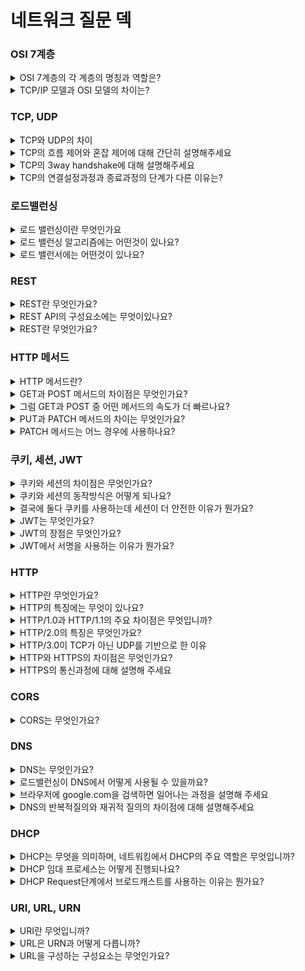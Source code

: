 # 네트워크 질문 덱

### OSI 7계층

<details>
  <summary>OSI 7계층의 각 계층의 명칭과 역할은?</summary>

##### 초안  

1계층은 피지컬 계층으로 케이블과 같은 장비를 통한 물리적인 연결으로 데이터를 전기신호로 변환해 전송하고,
2계층은 데이터링크 계층으로 로컬네트워크에서 데이터를 안전하게 전송하는 역할을 하며 mac주소를 사용하고 스위치등의 장비가 있습니다.
3계층은 네트워크 계층으로 라우터와 ip 주소를 사용합니다. 3계층부터 원격지 네트워크와 통신이 가능하며 데이터를 안전하고 빠르게 전송하는 역할을 담당합니다.
4계층은 트랜스포트 계층으로 tcp나 udp 프로토콜을 사용하고 신뢰할 수 있는 데이터를 주고 받을 수 있도록 해준다
5계층은 세션 계층으로 포트를 통해 통신 장치 간에 연결을 관리합니다
6계층은 프레젠테이션 계층으로 압축, 인코딩,디코딩, 암호화,복호화등의 작업을 합니다.
7계층은 어플리케이션 계층으로 사용자가 직접 상호작용하는 계층입니다. http, smtp 등의 프로토콜을 사용합니다

##### chatgpt

물리 계층 (Physical Layer):
역할: 장치 간의 물리적 연결을 다루며, 케이블, 커넥터, 전송 속도 등과 같은 하드웨어 측면을 정의합니다.
기능: 비트 인코딩, 신호 전송, 물리적 토폴로지 및 전송 미디어 특성.

데이터 링크 계층 (Data Link Layer):
역할: 물리 계층 상에서 안정적인 포인트 투 포인트 및 포인트 투 멀티포인트 통신을 보장합니다.
기능: 프레임화, 주소 지정, 오류 감지 및 흐름 제어.
두 개의 하위 계층으로 나뉨: 논리적 링크 제어 (Logical Link Control, LLC) 및 미디어 액세스 제어 (Media Access Control, MAC).

네트워크 계층 (Network Layer):
역할: 다른 네트워크에 위치한 장치 간의 데이터 패킷을 주소 지정, 라우팅 및 전달합니다.
기능: 논리적 주소 지정, 라우팅, 패킷 전달 및 단편화 및 재조립.

전송 계층 (Transport Layer):
역할: 서로 다른 호스트 상의 장치 간의 최종 통신, 신뢰성 및 오류 검출 및 수정을 보장합니다.
기능: 세분화 및 재조립, 흐름 제어, 오류 검출 및 수정, 최종 통신.

세션 계층 (Session Layer):
역할: 응용 프로그램 간에 세션 또는 연결을 관리하여 통신을 설정, 유지 및 종료합니다.
기능: 대화 제어, 동기화 및 세션 관리.

표현 계층 (Presentation Layer):
역할: 데이터 변환, 암호화 및 압축을 다루어 정보가 송신자와 수신자가 이해할 수 있는 형식으로 교환되도록 합니다.
기능: 변환, 암호화, 압축 및 형식 지정.

응용 계층 (Application Layer):
역할: 네트워크 서비스를 최종 사용자 및 응용 프로세스에 직접 제공하며 네트워크와 사용자 소프트웨어 간의 인터페이스 역할을 합니다.
기능: 네트워크 가상 터미널, 파일 전송, 네트워크 관리 및 응용 프로토콜 (예: HTTP, SMTP).
이러한 계층들은 서로 다른 시스템 및 장치 간의 상호 운용성을 표준화하는 포괄적인 프레임워크를 형성합니다.
</details>

<details>
  <summary>TCP/IP 모델과 OSI 모델의 차이는?</summary>
  <br>

  ##### 초안 
  
  tcp/ip모델은 사용되는 프로토콜을 기반으로 실제 네트워크에 사용되며 osi 모델은 보다 이론적인 모델로 네트워크 동작과 다를 수 있지만 여전히 네트워크 문제를 해결하는데 유용합니다.
  <br>

  ##### chatgpt

  레이어 수: OSI에는 7개의 레이어가 있고, TCP/IP에는 4개의 레이어가 있습니다.
  특정 프로토콜: TCP/IP 모델은 실제로 사용되는 프로토콜(TCP, IP 등)을 기반으로 개발된 반면, OSI 모델은 이론적 프레임워크로 만들어졌습니다.
  유연성: TCP/IP 모델은 보다 유연한 것으로 간주되어 특히 인터넷 환경에서 실제 구현을 위해 널리 채택되었습니다.
  실제로 두 모델 모두 참조 지점으로 자주 사용되지만 실제 네트워킹 시나리오에서는 TCP/IP 모델이 더 널리 사용됩니다.
</details>

### TCP, UDP

<details>
  <summary>TCP와 UDP의 차이</summary>
  <h5> 초안 </h5> 
    tcp는 높은 신뢰성을 보장하고 흐름제어, 혼잡제어 같은 기능을 제공하며, 
    udp는 신뢰성보다는 속도을 중요시하고 1대다 전송이 필요한 경우 사용합니다.
  <h5> chatgpt </h5> 
    TCP는 연결 지향적이고 신뢰성 있는 전송을 보장하며, 데이터의 순서를 유지합니다. 
    UDP는 비연결성이며, 데이터 전송에 대한 보장이 없고 순서가 유지되지 않습니다.
</details>

<details>
  <summary>TCP의 흐름 제어와 혼잡 제어에 대해 간단히 설명해주세요</summary>
  <h5> 초안 </h5> 
    흐름제어는 수신자가 데이터를 처리할 수 있도록 데이터 전송량을 조절하는 것이고,
    혼잡제어는 네트워크 혼잡을 방지하기위해 송신측에서 강제로 데이터 전송량을 조절하는 것입니다.
    흐름제어가 송, 수신측 사이의 전송속도를 다루면, 혼잡제어는 라우터를 포함한 보다 넓은 관점에서 전송 문제를 다룹니다.
  <h5> chatgpt </h5> 
    TCP는 흐름 제어를 통해 수신자가 처리할 수 있는 속도로 데이터를 전송하고, 혼잡 제어를 통해 네트워크 혼잡을 방지합니다.
</details>
<details>
  <summary>TCP의 3way handshake에 대해 설명해주세요</summary>
  <h5> 초안 </h5> 
    3way handshake는 tcp에서 안전한 통신을 위한 사전연결작업입니다. 클라이언트가 서버측으로 syn를 보내 연결 요청을 하고, 해당 신호를 받은 서버는 클라이언트로 syn와 ack를 보내 요청을 수락하고, 마지막으로 클라이언트가 서버로 ack를 보내는 것으로 세션을 수립합니다.
  <h5> chatgpt </h5> 
    TCP 연결을 설정하기 위해 세 단계의 통신이 이루어지는데, SYN(연결 요청), SYN-ACK(수락 응답), ACK(연결 수립 확인) 순으로 진행됩니다.
</details>
<details>
  <summary>TCP의 연결설정과정과 종료과정의 단계가 다른 이유는?</summary>
  <h5> 초안 </h5> 
    클라이언트측에서 데이터 전송이 끝나도 서버측은 보낼 데이터가 남아 있을 수 있기 때문에 FIN 신호에 대한 ACK만 보내고, 남은 데이터를 클라이언트에 전송한 후에 자신도 FIN 신호를 보내 종료과정이 설정과정보다 1단계 더 많다.
  <h5> chatgpt </h5> 
</details>


### 로드밸런싱

<details>
  <summary>로드 밸런싱이란 무엇인가요</summary>
  <h5> 초안 </h5> 
    로드밸런싱은 2개이상의 서버를 사용해 트래픽을 분산시키고 가용성을 높히는 기술입니다.
    로드밸런싱을 사용하면 데이터를 빠르고 안정적으로 사용자에게 제공할 수 있습니다.
  <h5> chatgpt </h5> 
    로드 밸런싱은 네트워크나 서버에 가해지는 부하를 여러 대의 서버에 고르게 분산시켜 서버의 성능을 최적화하고 가용성을 높이는 기술입니다.
</details>

<details>
  <summary>로드 밸런싱 알고리즘에는 어떤것이 있나요?</summary>
  <h5> 초안 </h5> 
    알고리즘으로는 라운드로빈, 최소접속방식, 해시 등이 있습니다.
    라운드로빈은 연결된 서버에 순차적으로 부하를 분산하는 방식이고,
    최소접속방식은 활성화된 세션수가 가장 적은 서버에 부하를 분산하는 방식입니다.
    해시는 서버 상태를 고려하지 않고 해시 알고리즘을 통해 어떤 서버에 부하를 분산할지 결정하는 방식으로 항상 같은 장비에 연결해야하는 게임이나 세션기반 서비스에 적합합니다.
  <h5> chatgpt </h5> 
    로드 밸런싱 알고리즘에는 라운드 로빈, 가중 라운드 로빈, 최소 연결, 최소 부하, 최대 처리량 등이 있습니다. 각각의 알고리즘은 특정 상황에 적합하게 사용됩니다.
</details>

<details>
  <summary>로드 밸런서에는 어떤것이 있나요?</summary>
  <h5> 초안 </h5> 
    ip주소와 포트를 기반으로 트래픽을 분산하는 l4 로드밸런서와
    uri, http header, 쿠키 등을 통해 트래픽을 분산하는 l7 로드밸런서가 있습니다.
  <h5> chatgpt </h5> 
    로드 밸런서에는 레이어 4(L4) 밸런서와 레이어 7(L7) 밸런서가 있습니다. L4 밸런서는 전송 계층에서 동작하며 IP 주소와 포트를 기반으로 트래픽을 분배합니다. L7 밸런서는 애플리케이션 계층에서 동작하며 요청의 내용에 따라 분배합니다.
</details>

### REST

<details>
  <summary>REST란 무엇인가요?</summary>
  <h5> 초안 </h5> 
    Representational State Transfer의 약자로 네트워크 리소스를 표현하기 위한 일련의 원칙을 기반으로 하는 아키텍처 디자인입니다.
    반드시 지켜야할 표준은 아니지만 HTTP 프로토콜의 인프라를 사용해 추가적인 인프라 구축이 없고 가독성이 뛰어나 범용적으로 사용되고 있습니다.
  <h5> chatgpt </h5> 
    Representational State Transfer의 약자로, 분산 시스템에서 자원을 표현하고 상태를 전송하기 위한 아키텍처 스타일
</details>

<details>
  <summary>REST API의 구성요소에는 무엇이있나요?</summary>
  <h5> 초안 </h5> 
    REST는 자원, 행위, 표현 세가지 구성요소로 이루어져있습니다.
    자원은 서버에 존재하며 uri를 통해 구분하고,
    행위는 get, post와 같은 http 메서드를 사용합니다.
    마지막으로 리소스는 json, xml 등 다양한 형태로 표현됩니다.
</details>

<details>
  <summary>REST란 무엇인가요?</summary>
  <h5> 초안 </h5> 
    Representational State Transfer의 약자로 네트워크 리소스를 표현하기 위한 일련의 원칙을 기반으로 하는 아키텍처 디자인입니다.
    반드시 지켜야할 표준은 아니지만 HTTP 프로토콜의 인프라를 사용해 추가적인 인프라 구축이 없고 가독성이 뛰어나 범용적으로 사용되고 있습니다.
  <h5> chatgpt </h5> 
    Representational State Transfer의 약자로, 분산 시스템에서 자원을 표현하고 상태를 전송하기 위한 아키텍처 스타일
</details>

### HTTP 메서드

<details>
  <summary>HTTP 메서드란?</summary>
  <h5> 초안 </h5> 
    http 메서드는 요청의 목적을 서버에게 알리는 수단으로 get, post, put, patch, delete 등이 있고 안정성, 멱등성 같은 속성을 가지고 있습니다.
    안정성은 요청시 리소스가 변경되지 않는 성질을 의미하고 get 만이 이 조건을 만족합니다.
    멱등성은 동일한 요청을 여러번 보냈을 때 서버에 미치는 의도된 영향이 동일한 경우를 의미하며 get, put, delete가 멱등성을 가지고 있습니다.
  <h5> chatgpt </h5> 
    HTTP 메서드는 클라이언트가 서버에게 요청을 보낼 때 어떤 종류의 동작을 원하는지를 나타내는 표준화된 방법입니다. 주요 HTTP 메서드로는 GET, POST, PUT, DELETE 등이 있습니다.
</details>

<details>
  <summary>GET과 POST 메서드의 차이점은 무엇인가요?</summary>
  <h5> 초안 </h5> 
    get메서드는 리소스를 조회할 때 사용하고 post는 새로운 리소스를 생성할 때 사용합니다.
    또한 body의 유무나 메서드의 속성으로도 비교할 수 있는데 get은 안정성과 멱등성을 가지고 있고 요청 데이터에 대한 정보를 url에 담아보내기 때문에 body가 없습니다. 
    그에 반해 post는 body에 데이터를 넣어보내고 암호화를 통해 안전하게 데이터를 전송할 수 있습니다.
  <h5> chatgpt </h5> 
    GET 메서드는 정보를 요청하기 위해 사용되며, 요청된 데이터는 URI에 포함되어 전송됩니다. 주로 데이터를 가져오는 데 사용되며, 요청이 캐시될 수 있습니다.
    POST 메서드는 리소스를 생성하거나 업데이트하기 위해 사용되며, 요청된 데이터는 요청 본문에 포함됩니다. 주로 데이터를 전송하고, 요청이 캐시되지 않습니다.
</details>

<details>
  <summary>그럼 GET과 POST 중 어떤 메서드의 속도가 더 빠르나요?</summary>
  <h5> 초안 </h5> 
    일반적으로는 속도에 차이가 없지만 캐시가능성을 고려하면 get이 더 빠르다고 생각합니다. 
  <h5> chatgpt </h5> 
    일반적으로 HTTP 요청의 GET 메서드와 POST 메서드 사이에는 속도에 큰 차이가 없습니다. 둘 사이의 선택은 의도된 목적에 따라 이루어져야 합니다. 즉, 데이터 검색을 위한 GET과 데이터 제출을 위한 POST입니다. 캐싱, 요청 크기, 멱등성 등의 요소가 성능에 영향을 미칠 수 있지만 일반적인 웹 애플리케이션에는 그 영향이 크지 않을 수 있습니다. 궁극적으로 효율성은 특정 사용 사례와 디자인이 얼마나 잘 접착되는지에 따라 달라집니다.
</details>

<details>
  <summary>PUT과 PATCH 메서드의 차이는 무엇인가요?</summary>
  <h5> 초안 </h5> 
    put과 patch 메서드의 차이는 멱등성으로 나눌 수 있습니다.
    put은 해당하는 리소스가 없으면 새로추가하고 있으면 수정하는 동작을 합니다.
    그래서 put은 멱등성을 만족하는데 patch도 동일하게 구현할 경우에는 멱등성을 만족합니다.
    대신 patch의 경우 동작을 "특정값을 10증가시킨다" 처럼 적용하는 것이 가능해 멱등성을 만족하지 못합니다.
  <h5> chatgpt </h5> 
    PUT 메서드는 리소스를 생성하거나 업데이트하기 위해 사용되며, 요청된 데이터는 요청 본문에 포함됩니다. 일반적으로 식별된 리소스의 전체를 업데이트합니다.
    POST 메서드는 리소스를 생성하기 위해 사용되며, 요청된 데이터는 요청 본문에 포함됩니다. 일반적으로 서버가 새 리소스의 URI를 생성합니다.
</details>

<details>
  <summary>PATCH 메서드는 어느 경우에 사용하나요?</summary>
  <h5> 초안 </h5> 
    일반적으로 patch 메서드는 데이터를 부분적으로 수정하는 경우에 사용합니다. 
    요청 body는 수정할 부분만 포함하고 나머지는 기존값이 그대로 유지됩니다. 
    반면에 put 메서드는 데이터의 완전한 교체만 허용합니다.
  <h5> chatgpt </h5> 
    PATCH 메서드는 리소스의 부분적인 업데이트를 수행하기 위해 사용됩니다. 요청 본문에 업데이트할 부분만을 포함하고, 나머지 부분은 변경되지 않은 상태로 유지됩니다.
</details>

### 쿠키, 세션, JWT

<details>
  <summary>쿠키와 세션의 차이점은 무엇인가요?</summary>
  <h5> 초안 </h5> 
    쿠키와 세션의 가장 큰 차이점은 저장되는 장소입니다. 
    쿠키는 클라이언트에 저장되고 세션은 서버에 저장됩니다.
    서버에 저장되는 것으로 인해 세션을 사용할 경우 쿠키보다 보안성이 높지만 같은 서버에 연결해야만 사용할 수 있다는 단점이 있습니다.
    (서버 부하, 확장성 문제 추가)
  <h5> chatgpt </h5> 
    주요 차이는 데이터의 저장 위치입니다. 쿠키는 클라이언트의 브라우저에 저장되고, 세션은 서버에 저장됩니다. 또한, 쿠키는 클라이언트에서 직접 관리되지만, 세션은 서버에서 관리됩니다.
</details>

<details>
  <summary>쿠키와 세션의 동작방식은 어떻게 되나요?</summary>
  <h5> 초안 </h5> 
    클라이언트의 요청에 서버가 응답하면서 헤더에 set-cookie라는 값을 추가합니다.
    응답을 받은 클라이언트는 브라우저에 쿠키를 저장합니다.
    이후 클라이언트가 같은 도메인에 요청을 보낼 때 헤더에 쿠키를 넣어 보내고 이를 통해 서버가 클라이언트를 식별합니다.
    세션은 서버에 사용자 정보를 저장하고 세션아이디를 부여하는 방식으로 동작합니다.
    클라이언트는 세션아이디를 쿠키에 저장하고 서버와 통신할 때 이 쿠키를 헤더에 서버가 사용자를 식별할 수 있게 합니다.
  <h5> chatgpt </h5> 
    쿠키는 서버에서 클라이언트로 전송되어 클라이언트의 로컬 브라우저에 작은 데이터 조각으로 저장됩니다. 이 데이터는 이름-값 쌍으로 이루어져 있고, 서버가 클라이언트에게 응답할 때 Set-Cookie 헤더를 통해 전달됩니다. 클라이언트는 받은 쿠키를 브라우저에 저장하고, 이후 해당 도메인에 다시 요청을 보낼 때마다 브라우저는 자동으로 해당 쿠키를 서버에 함께 전송하여 상태를 유지하게 됩니다. 이를 통해 로그인 상태, 사용자 선호도, 쇼핑 카트 등의 정보를 저장하고 관리할 수 있습니다.
</details>

<details>
  <summary>결국에 둘다 쿠키를 사용하는데 세션이 더 안전한 이유가 뭔가요?</summary>
  <h5> 초안 </h5> 
    세션을 사용할 경우 세션아이디가 아닌 실제 데이터는 클라이언트에서 수정이 불가능 해 상대적으로 안전합니다.
    하지만 세션아이디가 탈취당한경우에는 세션과 쿠키모두 비슷한 보안적인 위험성을 가지고 있다고 생각합니다. 
    이를 막기위해 httponly, secure, samesite 같은 속성을 사용하는 것이 바람직 합니다.
</details>

<details>
  <summary>JWT는 무엇인가요?</summary>
  <h5> 초안 </h5> 
    json web token의 약자로 인증에 필요한 정보를 json 형식의 토큰에 담아 암호화시켜 사용하는 기술입니다.
    헤더, 페이로드, 서명 3가지 정보로 이루어져 있으며 클라이언트쪽에 저장되고 인가 또는 정보 교환에 주로 사용합니다.
  <h5> chatgpt </h5> 
    JWT (JSON Web Token)은 클레임(정보 조각)을 안전하게 전송하기 위한 일련의 표준을 정의한 토큰 기반의 인증 방식으로, JSON 형식으로 구성된 액세스 토큰을 생성하여 정보를 안전하게 전달하는 데 사용됩니다.
</details>

<details>
  <summary>JWT의 장점은 무엇인가요?</summary>
  <h5> 초안 </h5> 
    서명을 사용해 보안성이 뛰어나고 클라이언트에 저장하기 때문에 세션과 비교해 분산시스템에 더 적합한 기술입니다.
    또한 json을 사용해 범용성이 좋습니다.
    (위변조 방지)
  <h5> chatgpt </h5> 
    JWT의 간편한 구조, 자체 포함된 클레임 정보, 보안적 특성 및 분산 환경 지원으로 인해, 웹 및 애플리케이션에서 효과적이고 확장 가능한 토큰 기반 인증 시스템을 구현할 수 있습니다.
</details>

<details>
  <summary>JWT에서 서명을 사용하는 이유가 뭔가요?</summary>
  <h5> 초안 </h5> 
    무결성을 보장하기 위해 사용합니다. 
    서명을 사용하면 헤도와 페이로드가 변경되지 않았는지를 확인할 수 있습니다. 
  <h5> chatgpt </h5> 
    JWT(JSON Web Token)에서 서명(signature)을 사용하는 주요 이유는 토큰의 무결성을 보장하고 토큰이 발급된 서버에서만 검증이 가능하도록 하는 것입니다. 서명은 토큰이 변조되지 않았음을 확인하기 위한 디지털 서명으로 작용합니다.
</details>

### HTTP

<details>
  <summary>HTTP란 무엇인가요?</summary>
  <h5> 초안 </h5> 
    hypertext transfer protocol의 약자로 애플리케이션 계층에서 사용하며 하이퍼텍스트를 전송하기위해 사용하는 프로 토콜입니다.
  <h5> chatgpt </h5> 
    HTTP(Hypertext Transfer Protocol)는 HTML과 같은 하이퍼미디어 문서를 전송하는 데 사용되는 애플리케이션 프로토콜입니다. 이는 웹에서의 모든 데이터 교환의 기초입니다.
</details>

<details>
  <summary>HTTP의 특징에는 무엇이 있나요?</summary>
  <h5> 초안 </h5> 
    http의 특징으로는 클라이언트 서버 구조, 무상태성이 있습니다.
  <h5> chatgpt </h5> 
    HTTP(Hypertext Transfer Protocol)는 월드와이드웹(World Wide Web)에서 하이퍼텍스트와 다양한 미디어의 전송을 가능하게 하는 상태 비저장 애플리케이션 계층 프로토콜로, 단순성, 헤더를 통한 확장성, 다양한 통신 지원이 특징입니다.
</details>

<details>
  <summary>HTTP/1.0과 HTTP/1.1의 주요 차이점은 무엇입니까?</summary>
  <h5> 초안 </h5> 
    1.1 버전은 연결을 일정한 시간동안 유지해 기존의 요청할 때마다 연결 다시 해야한다는 문제점을 해결했습니다.
    또한 응답을 기다리지 않고 순차적으로 요청을 보내고 처리하는 방식으로 속도를 높혔습니다.
  <h5> chatgpt </h5> 
    HTTP/1.1은 동일한 IP 주소에서 여러 웹사이트를 처리하기 위한 지속적인 연결, 파이프라인 및 호스트 헤더 지원을 포함하여 HTTP/1.0에 비해 몇 가지 개선 사항을 도입했습니다.
</details>

<details>
  <summary>HTTP/2.0의 특징은 무엇인가요?</summary>
  <h5> 초안 </h5> 
    2.0 버전에는 헤더압축, 서버 푸시, 멀티플렉싱 등의 기능이 추가됐습니다.
    서버푸시는 요청에 대해 여러 응답을 보내는 기술이며, 
    멀티플렉싱은 하나의 연결에 여러 스트림을 생성해 동시에 여러 요청을 처리할 수 있는 기술입니다.
  <h5> chatgpt </h5> 
    HTTP/2는 멀티플렉싱, 헤더 압축, 요청 우선순위 지정과 같은 기능을 통해 성능을 향상시켜 단일 연결을 통해 여러 요청과 응답을 동시에 처리할 수 있도록 합니다.
</details>

<details>
  <summary>HTTP/3.0이 TCP가 아닌 UDP를 기반으로 한 이유</summary>
  <h5> 초안 </h5> 
    tcp가 가진 문제를 해결하기위해 udp를 사용했습니다.
    멀티플렉싱을 적용해도 여전히 TCP는 head of line blocking 문제가 있습니다. 
    quic는 독립 스트림을 사용해 한 스트림에 holb 문제가 발생해도 다른 스트림에 영향을 주지않도록 해 문제를 개선했습니다. 
  <h5> chatgpt </h5> 
    HTTP/3.0은 대기 시간을 줄이고, HOL 차단을 해결하고, 연결 마이그레이션을 활성화하고, 혼잡 제어를 개선하고, 보안을 강화하고, QUIC pro를 통해 효율적인 멀티플렉싱 및 스트림 우선 순위 지정을 제공하기 위해 TCP 대신 UDP를 기반으로 했습니다.
</details>

<details>
  <summary>HTTP와 HTTPS의 차이점은 무엇인가요?</summary>
  <h5> 초안 </h5> 
    http와 https는 다른 프로토콜이 아닌 http에 암호화 프로토콜을 추가해 데이터를 안전하게 전송 할 수 있는 버전이 https입니다.
  <h5> chatgpt </h5> 
    HTTPS(Hypertext Transfer Protocol Secure)는 암호화(일반적으로 TLS 또는 SSL)를 사용하여 클라이언트와 서버 간의 통신을 보호하고 데이터 기밀성과 무결성을 보장하는 보안 버전의 HTTP입니다.
</details>

<details>
  <summary>HTTPS의 통신과정에 대해 설명해 주세요</summary>
  <h5> 초안 </h5> 
    https로 통신하기위해서는 ssl handshake라는 과정이 필요합니다.
    먼저 클라이언트가 서버에 랜덤데이터를 보내고 이를 받은 서버는 서버에서 생성한 랜덤데이터와 인증서를 클라이언트에 보냅니다.
    클라이언트는 인증서를 공개키로 복호화해 사이트의 공개키를 얻을 수 있습니다.
    클라이언트의 랜덤데이터와 서버의 랜덤데이터를 조합해 대칭키로 사용하는데 이를 사이트의 공개키로 암호화해 서버에 전송합니다.
    서버는 비밀키를 통해 복호화를 진행해 대칭키를 얻을 수 있습니다.
    이후에는 서로가 가진 대칭키를 통해 데이터를 안전하게 전송할 수 있습니다.
  <h5> chatgpt </h5> 
    HTTPS 작업에는 보안 연결 시작, SSL/TLS 인증서를 사용한 서버 인증, SSL/TLS 핸드셰이크를 통한 암호화 매개변수 협상, 데이터 암호화 및 보안 전송, 마지막으로 세션이 종료될 때 보안 연결 종료가 포함됩니다.
</details>

### CORS

<details>
  <summary>CORS는 무엇인가요?</summary>
  <h5> 초안 </h5> 
    cors는 cross origin resource sharing으로 다른 오리진 간 리소스 접근을 가능하게하는 기술입니다.
    다른 오리진이 이를 설정하지 않은 서버에 요청을 보내면 cors 에러가 발생하게 됩니다.
  <h5> chatgpt </h5> 
    CORS는 한 도메인의 웹페이지가 다른 도메인의 리소스를 요청하고 상호 작용하는 방식을 제어하기 위해 웹 브라우저에서 구현하는 보안 기능으로, 원본 간 보안 취약성을 방지하는 데 도움이 됩니다.
</details>

### DNS

<details>
  <summary>DNS는 무엇인가요?</summary>
  <h5> 초안 </h5> 
    dns는 domain name system으로 naver.com같은 도메인을 192.168.10.1 ip주소로 변환하는 시스템입니다.
    dns로 인해 외우기 어려운 ip주소 대신 도메인 이름을 사용해 사이트에 접속 할 수 있습니다.
  <h5> chatgpt </h5> 
    DNS는 도메인 이름 시스템(Domain Name System)을 의미합니다.
</details>

<details>
  <summary>로드밸런싱이 DNS에서 어떻게 사용될 수 있을까요?</summary>
  <h5> 초안 </h5> 
    dns를 사용해 다수의 ip를 단일 도메인으로 묶어 트래픽을 분산시킬 수 있습니다.
  <h5> chatgpt </h5> 
    DNS 기반 부하 분산에는 여러 IP 주소를 단일 도메인 이름과 연결하여 DNS가 해당 주소 간에 들어오는 트래픽을 분산시킬 수 있도록 하는 작업이 포함됩니다.
</details>

<details>
  <summary>브라우저에 google.com을 검색하면 일어나는 과정을 설명해 주세요</summary>
  <h5> 초안 </h5> 
    dns를 사용해 다수의 ip를 단일 도메인으로 묶어 트래픽을 분산시킬 수 있습니다.
  <h5> chatgpt </h5> 
    DNS 기반 부하 분산에는 여러 IP 주소를 단일 도메인 이름과 연결하여 DNS가 해당 주소 간에 들어오는 트래픽을 분산시킬 수 있도록 하는 작업이 포함됩니다.
</details>

<details>
  <summary>DNS의 반복적질의와 재귀적 질의의 차이점에 대해 설명해주세요</summary>
  <h5> 초안 </h5> 
    반복적방식은 최종 ip 주소를 받을 때 까지 클라이언트가 반복적으로 질의를 하는 방식으로, 
    각각의 dns서버는 다음에 질의를 보낼 dns서버의 정보를 클라이언트에 반환합니다.
    재귀적방식은 클라이언트가 질의를 보낸  dns서버가 직접 하위 dns서버에 질의를 보내 ip주소를 습득한 후 클라이언트에 반환하는 방식입니다.
  <h5> chatgpt </h5> 
    반복적 질의는 DNS 서버가 질의를 받아 다른 DNS 서버에게 계속해서 전달하여 최종 답을 찾는 방식이며, 재귀적 질의는 DNS 서버가 질의를 받아 필요한 경우 하위 DNS 서버들에게 질의를 보내 최종 응답을 클라이언트에게 제공하는 방식입니다.
</details>

### DHCP 

<details>
  <summary>DHCP는 무엇을 의미하며, 네트워킹에서 DHCP의 주요 역할은 무엇입니까?</summary>
  <h5> 초안 </h5> 
    DHCP는 ip주소, 서브넷마스크 등을 자동으로 할당해주는 프로토콜입니다.
    ip를 자동으로 할당하기 때문에 ip충돌을 막을 수 있고 효율적입니다.
  <h5> chatgpt </h5> 
    DHCP는 Dynamic Host Configuration Protocol(동적 호스트 구성 프로토콜)을 의미하며, DHCP의 주요 역할은 IP 주소와 구성 정보를 네트워크의 장치에 자동으로 할당하는 것입니다.
</details>

<details>
  <summary>DHCP 임대 프로세스는 어떻게 진행되나요?</summary>
  <h5> 초안 </h5> 
    먼저 클라이언트가 dhcp서버를 찾기위해 메시지를 브로드캐스트로 전송합니다.
    메시지를 수신한 서버는 할당할 ip주소, 서브넷, DNS등의 정보를 클라이언트에 전송합니다.
    클라이언트는 받은 ip주소와 dhcp서버 정보를 브로드캐스트로 전송합니다.
    ip주소를 사용하겠다는 요청을 받으면 dhcp서버는 해당 ip를 어떤 클라이언트가 언제부터 사용했는지 정보를 기록하고 request 메시지를 정상적으로 수신했다고 응답합니다.
  <h5> chatgpt </h5> 
    DHCP 임대 프로세스에는 클라이언트가 DHCP 서버에서 IP 주소를 요청하는 과정이 포함됩니다. 서버는 IP 주소를 제공하고 클라이언트는 해당 제안을 수락하거나 거부할 수 있습니다. 수락한 경우 클라이언트는 지정된 기간 동안 임대를 허가받으며 그 이후에는 임대를 갱신해야 합니다.
</details>

<details>
  <summary>DHCP Request단계에서 브로드캐스트를 사용하는 이유는 뭔가요?</summary>
  <h5> 초안 </h5> 
    request 메시지를 브로드캐스트로 보내는 이유는 dhcp서버가 1대 이상일 수 있기 때문입니다.
  <h5> chatgpt </h5> 
</details>

### URI, URL, URN

<details>
  <summary>URI란 무엇입니까?</summary>
  <h5> 초안 </h5> 
    통합 자원 식별자의 줄임말로 인터넷의 자원을 식별할 수 있는 문자열입니다.
    URL와 URN이 URI에 속하고있습니다.
  <h5> chatgpt </h5> 
    URI(Uniform Resource Identifier)는 특정 리소스를 고유하게 식별하는 문자열입니다. 이는 URL과 URN을 모두 포함합니다.
</details>

<details>
  <summary>URL은 URN과 어떻게 다릅니까?</summary>
  <h5> 초안 </h5> 
    url이 네트워크 상에서 리소스의 위치 정보라면,
    urn은 위치에 독립적인 자원을 위한 지시자입니다.
  <h5> chatgpt </h5> 
    URL(Uniform Resource Locator)은 인터넷상의 리소스 위치를 지정하는 반면, URN(Uniform Resource Name)은 위치에 관계없이 특정 네임스페이스에서 이름으로 리소스를 식별합니다.
</details>

<details>
  <summary>URL을 구성하는 구성요소는 무엇인가요?</summary>
  <h5> 초안 </h5> 
    url은 프로토콜, 호스트, 포트번호, 경로, 쿼리 등으로 이루어져있습니다.
  <h5> chatgpt </h5> 
    URL은 일반적으로 체계(프로토콜), 호스트(도메인 이름 또는 IP 주소), 선택적 포트 번호, 경로, 쿼리 매개변수 및 조각 식별자로 구성됩니다.
</details>
